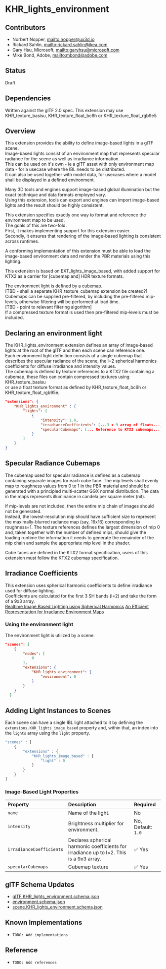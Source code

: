 
# KHR_lights_environment

## Contributors

* Norbert Nopper, <mailto:nopper@ux3d.io>
* Rickard Sahlin, <mailto:rickard.sahlin@ikea.com>
* Gary Hsu, Microsoft, <mailto:garyhsu@microsoft.com>
* Mike Bond, Adobe, <mailto:mbond@adobe.com>

## Status

Draft

## Dependencies

Written against the glTF 2.0 spec.
This extension may use KHR_texture_basisu, KHR_texture_float_bc6h or KHR_texture_float_rgb9e5  

## Overview
This extension provides the ability to define image-based lights in a glTF scene.  
Image-based lights consist of an environment map that represents specular radiance for the scene as well as irradiance information.  
This can be used on it's own - ie a glTF asset with only environment map data - for a usecase where the IBL needs to be distributed.  
It can also be used together with model data, for usecases where a model shall be displayed in a defined environment.  

Many 3D tools and engines support image-based global illumination but the exact technique and data formats employed vary.  
Using this extension, tools can export and engines can import image-based lights and the result should be highly consistent.   

This extension specifies exactly one way to format and reference the environment map to be used.  
The goals of this are two-fold.  
First, it makes implementing support for this extension easier.  
Secondly, it ensures that rendering of the image-based lighting is consistent across runtimes.

A conforming implementation of this extension must be able to load the image-based environment data and render the PBR materials using this lighting.  

This extension is based on EXT_lights_image_based, with added support for KTX2 as a carrier for [cubemap and] HDR texture formats.  

The environment light is defined by a cubemap.  
[TBD - shall a separate KHR_texture_cubemap extension be created?]
Cubemaps can be supplied pre-filtered, by including the pre-filtered mip-levels, otherwise filtering will be performed at load time.  
[TBD - point to relevant filtering algorithm]  
If a compressed texture format is used then pre-filtered mip-levels must be included.  

## Declaring an environment light

The KHR_lights_environment extension defines an array of image-based lights at the root of the glTF and then each scene can reference one.  
Each environment light definition consists of a single cubemap that describes the specular radiance of the scene, the l=2 spherical harmonics coefficients for diffuse irradiance and intensity values.  
The cubemap is defined by texture references to a KTX2 file containing a cubemap, these files can contain compressed textures using KHR_texture_basisu  
or use a float texture format as defined by KHR_texture_float_bc6h or KHR_texture_float_rgb95e.   


```json
"extensions": {
    "KHR_lights_environment" : {
        "lights": [
            {
                "intensity": 1.0,
                "irradianceCoefficients": [...3 x 9 array of floats...],
                "specularCubemaps": [... Reference to KTX2 cubemaps...],
            }
        ]
    }
}
```

## Specular Radiance Cubemaps

The cubemap used for specular radiance is defined as a cubemap containing separate images for each cube face. 
The mip levels shall evenly map to roughness values from 0 to 1 in the PBR material and should be generated with a principled multi-scatter GGX normal distribution. The data in the maps represents illuminance in candela per square meter (nit).

If mip-levels are not included, then the entire mip chain of images should not be generated.  
Instead, the lowest-resolution mip should have sufficient size to represent the maximally-blurred radiance map (say, 16x16) corresponding to roughness=1. The texture references defines the largest dimension of mip 0 and, taken together with the number of defined mips, should give the loading runtime the information it needs to generate the remainder of the mip chain and sample the appropriate mip level in the shader.

Cube faces are defined in the KTX2 format specification, users of this extension must follow the KTX2 cubemap specification.  


## Irradiance Coefficients

This extension uses spherical harmonic coefficients to define irradiance used for diffuse lighting.  
Coefficients are calculated for the first 3 SH bands (l=2) and take the form of a 9x3 array.  
[Realtime Image Based Lighting using Spherical Harmonics](https://metashapes.com/blog/realtime-image-based-lighting-using-spherical-harmonics/)
[An Efficient Representation for Irradiance Environment Maps](http://graphics.stanford.edu/papers/envmap/)

### Using the environment light

The environment light is utilized by a scene.  

```json
"scenes": [
    {
        "nodes": [
            0
        ],
        "extensions": {
            "KHR_lights_environment": {
                "environment": 0
            }
        }
    }
  ]
```

## Adding Light Instances to Scenes

Each scene can have a single IBL light attached to it by defining the `extensions.KHR_lights_image_based` property and, within that, an index into the `lights` array using the `light` property.

```javascript
"scenes" : [
    {
        "extensions" : {
            "KHR_lights_image_based" : {
                "light" : 0
            }
        }
    }            
]
```

### Image-Based Light Properties

| Property | Description | Required |
|:-----------------------|:------------------------------------------| :--------------------------|
| `name` | Name of the light. | No |
| `intensity` | Brightness multiplier for environment. | No, Default: `1.0` |
| `irradianceCoefficients` | Declares spherical harmonic coefficients for irradiance up to l=2. This is a 9x3 array. | :white_check_mark: Yes |
| `specularCubemaps` | Cubemap texture | :white_check_mark: Yes |




## glTF Schema Updates

- [glTF.KHR_lights_environment.schema.json](schema/glTF.KHR_lights_environment.schema.json)
- [environment.schema.json](schema/environment.schema.json)
- [scene.KHR_lights_environment.schema.json](schema/scene.KHR_lights_environment.schema.json)

## Known Implementations

* `TODO: Add implementations`

## Reference

* `TODO: Add references`
